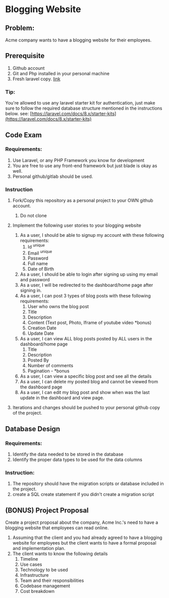 # Blogging Website

## Problem:
Acme company wants to have a blogging website for their employees.

## Prerequisite

1. Github account
2. Git and Php installed in your personal machine
3. Fresh laravel copy. [link](https://laravel.com/docs/8.x/installation)

### Tip:
You're allowed to use any laravel starter kit for authentication, just make sure to follow the required database structure mentioned in the instructions below. see: [https://laravel.com/docs/8.x/starter-kits](https://laravel.com/docs/8.x/starter-kits)

## Code Exam

### Requirements:  
   1. Use Laravel, or any PHP Framework you know for development
   2. You are free to use any front-end framework but just blade is okay as well. 
   3. Personal github/gitlab should be used. 

### Instruction

1. Fork/Copy this repository as a personal project to your OWN github account.
   1. Do not clone
2. Implement the following user stories to your blogging website
   1. As a user, I should be able to signup my account with these following requirements:
      1. Id <sup>unique</sup>
      2. Email <sup>unique</sup>
      3. Password
      4. Full name
      5. Date of Birth
   2. As a user, I should be able to login after signing up using my email and password
   3. As a user, I will be redirected to the dashboard/home page after signing in.
   4. As a user, I can post 3 types of blog posts with these following requirements:
      1. User who owns the blog post
      2. Title
      3. Description
      4. Content (Text post, Photo, Iframe of youtube video *bonus)
      5. Creation Date
      6. Update Date
   5. As a user, I can view ALL blog posts posted by ALL users in the dashboard/home page
      1. Title
      2. Description
      3. Posted By
      4. Number of comments
      5. Pagination - *bonus
   6. As a user, I can view a specific blog post and see all the details
   7. As a user, I can delete my posted blog and cannot be viewed from the dashboard page
   8. As a user, I can edit my blog post and show when was the last update in the dashboard and view page.  
 
3. Iterations and changes should be pushed to your personal github copy of the project.

## Database Design

### Requirements:  
   1. Identify the data needed to be stored in the database
   2. Identify the proper data types to be used for the data columns

### Instruction:
   1. The repository should have the migration scripts or database included in the project.
   2. create a SQL create statement if you didn't create a migration script

## (BONUS) Project Proposal

Create a project proposal about the company, Acme Inc.'s need to have a blogging website that employees can read online.
1. Assuming that the client and you had already agreed to have a blogging website for employees but the client wants to have a formal proposal and implementation plan.
2. The client wants to know the following details
   1. Timeline
   2. Use cases
   3. Technology to be used
   4. Infrastructure 
   5. Team and their responsibilities
   6. Codebase management
   7. Cost breakdown
  

